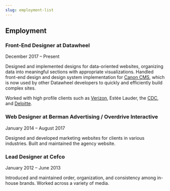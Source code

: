 ```yaml
---
slug: employment-list
---
```


## Employment

### Front-End Designer at Datawheel
December 2017 – Present

Designed and implemented designs for data-oriented websites, organizing data into meaningful sections with appropriate visualizations. Handled front-end design and design system implementation for [Canon CMS](https://github.com/Datawheel/canon/tree/master/packages/cms), which is now used by other Datawheel developers to quickly and efficiently build complex sites.

Worked with high profile clients such as [Verizon](https://enterprise.verizon.com/resources/reports/dbir/), Estée Lauder, the [CDC](https://arpsp.cdc.gov/), and [Deloitte](https://opensourcecompass.io/).

### Web Designer at Berman Advertising / Overdrive Interactive
January 2014 – August 2017

Designed and developed marketing websites for clients in various industries. Built and maintained the agency website. <!--Designed logos, Keynote templates, email signatures, and email templates.-->

### Lead Designer at Cefco
January 2012 – June 2013

Introduced and maintained order, organization, and consistency among in-house brands. Worked across a variety of media. <!--Designed flyers and catalogs, photographed and edited products.-->
